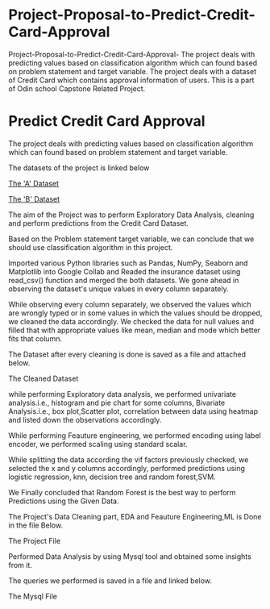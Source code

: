 # Project-Proposal-to-Predict-Credit-Card-Approval
Project-Proposal-to-Predict-Credit-Card-Approval-
The project deals with predicting values based on classification algorithm which can found based on problem statement and target variable. The project deals with a dataset of Credit Card which contains approval information of users. This is a part of Odin school Capstone Related Project.

# Predict Credit Card Approval
The project deals with predicting values based on classification algorithm which can found based on problem statement and target variable.

The datasets of the project is linked below

[The 'A' Dataset](https://github.com/shubh729/Project-Proposal-to-Predict-Credit-Card-Approval/blob/e47b04af57d59aaa405134cfbf0ef3e0e3600213/Credit_card.csv)

[The 'B' Dataset](https://github.com/shubh729/Project-Proposal-to-Predict-Credit-Card-Approval/blob/e47b04af57d59aaa405134cfbf0ef3e0e3600213/Credit_card_label.csv)

The aim of the Project was to perform Exploratory Data Analysis, cleaning and perform predictions from the Credit Card Dataset.

Based on the Problem statement target variable, we can conclude that we should use classification algorithm in this project.

Imported various Python libraries such as Pandas, NumPy, Seaborn and Matplotlib into Google Collab and Readed the insurance dataset using read_csv() function and merged the both datasets. We gone ahead in observing the dataset's unique values in every column separately.

While observing every column separately, we observed the values which are wrongly typed or in some values in which the values should be dropped, we cleaned the data accordingly. We checked the data for null values and filled that with appropriate values like mean, median and mode which better fits that column.

The Dataset after every cleaning is done is saved as a file and attached below.

The Cleaned Dataset

while performing Exploratory data analysis, we performed univariate analysis.i.e., histogram and pie chart for some columns, Bivariate Analysis.i.e., box plot,Scatter plot, correlation between data using heatmap and listed down the observations accordingly.

While performing Feauture engineering, we performed encoding using label encoder, we performed scaling using standard scalar.

While splitting the data according the vif factors previously checked, we selected the x and y columns accordingly, performed predictions using logistic regression, knn, decision tree and random forest,SVM.

We Finally concluded that Random Forest is the best way to perform Predictions using the Given Data.

The Project's Data Cleaning part, EDA and Feauture Engineering,ML is Done in the file Below.

The Project File

Performed Data Analysis by using Mysql tool and obtained some insights from it.

The queries we performed is saved in a file and linked below.

The Mysql File
